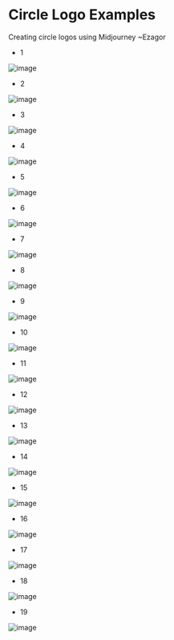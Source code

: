# Circle Logo Examples
Creating circle logos using Midjourney ~Ezagor

* 1 

![image](https://user-images.githubusercontent.com/45847677/229117692-3095b383-63e0-401c-bb86-ce7725ad0812.png)


* 2

![image](https://user-images.githubusercontent.com/45847677/229117820-40ca7c8c-5bba-41b4-9163-f8a9c0a80ad7.png)


* 3

![image](https://user-images.githubusercontent.com/45847677/229118045-e18e99c4-c228-44bd-9e4d-a3848b27afd4.png)


* 4

![image](https://user-images.githubusercontent.com/45847677/229118114-6f58065a-c0df-4d4d-a7c2-162ef44775ce.png)


* 5

![image](https://user-images.githubusercontent.com/45847677/229118084-9657bec7-bae1-40fe-b1b0-6eba82733962.png)


* 6

![image](https://user-images.githubusercontent.com/45847677/229118184-1a92a61f-1249-4d2d-ae3e-9e96857130f9.png)


* 7

![image](https://user-images.githubusercontent.com/45847677/229118223-c15308dc-b405-4a7e-9067-015c993d4193.png)


* 8

![image](https://user-images.githubusercontent.com/45847677/229118320-46b27467-4bee-4ea6-8456-89280d66cce3.png)


* 9

![image](https://user-images.githubusercontent.com/45847677/229118293-a30dab95-ed32-4edc-ad49-d438da8d16be.png)


* 10

![image](https://user-images.githubusercontent.com/45847677/229118367-1240658d-f697-4ceb-8951-fe9179b6056a.png)


* 11

![image](https://user-images.githubusercontent.com/45847677/229118389-a9272103-cb51-4636-841f-18a28e390cb8.png)


* 12

![image](https://user-images.githubusercontent.com/45847677/229118416-4df4796c-ade3-4115-ac96-c6417d90797c.png)


* 13

![image](https://user-images.githubusercontent.com/45847677/229118749-19499c96-708d-4763-a00f-eb79234d8d02.png)


* 14

![image](https://user-images.githubusercontent.com/45847677/229118885-678fd1ce-2178-4112-83b4-9badca800020.png)


* 15

![image](https://user-images.githubusercontent.com/45847677/229118862-9148758e-2272-4400-abd6-1ece67b40136.png)


* 16

![image](https://user-images.githubusercontent.com/45847677/229118831-cab91bf7-d39c-4ca7-83b1-fb7ae92982c8.png)


* 17

![image](https://user-images.githubusercontent.com/45847677/229118913-6e520705-c765-4cc1-9df8-2ebcda2e8075.png)


* 18

![image](https://user-images.githubusercontent.com/45847677/229118154-e605e048-22ae-4228-9bbb-d1750edfdb64.png)


* 19

![image](https://user-images.githubusercontent.com/45847677/229118947-55315b15-3d3c-4186-840b-d7a240229fab.png)


